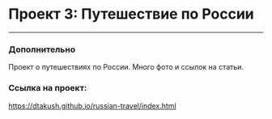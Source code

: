 # Проект 3: Путешествие по России
________

### Дополнительно
Проект о путешествиях по России. Много фото и ссылок на статьи.


### Ссылка на проект:
https://dtakush.github.io/russian-travel/index.html